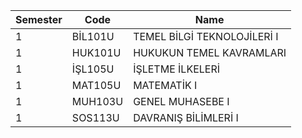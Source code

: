 |Semester|Code|Name|
|---|---|---|
| 1 | BİL101U | TEMEL BİLGİ TEKNOLOJİLERİ I|
| 1 | HUK101U | HUKUKUN TEMEL KAVRAMLARI|
| 1 | İŞL105U | İŞLETME İLKELERİ|
| 1 | MAT105U | MATEMATİK I|
| 1 | MUH103U | GENEL MUHASEBE I|
| 1 | SOS113U | DAVRANIŞ BİLİMLERİ I|
